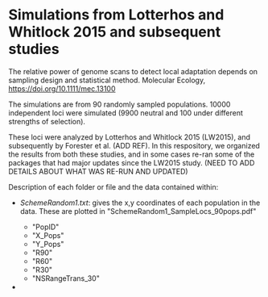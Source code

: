 # Simulations from Lotterhos and Whitlock 2015 and subsequent studies

The relative power of genome scans to detect local adaptation depends on sampling design and statistical method. Molecular Ecology, https://doi.org/10.1111/mec.13100

The simulations are from 90 randomly sampled populations. 10000 independent loci were simulated (9900 neutral and 100 under different strengths of selection).

These loci were analyzed by Lotterhos and Whitlock 2015 (LW2015), and subsequently by Forester et al. (ADD REF). In this respository, we organized the results from both these studies, and in some cases re-ran some of the packages that had major updates since the LW2015 study. (NEED TO ADD DETAILS ABOUT WHAT WAS RE-RUN AND UPDATED)

Description of each folder or file and the data contained within:

* *SchemeRandom1.txt*: gives the x,y coordinates of each population in the data. These are plotted in "SchemeRandom1_SampleLocs_90pops.pdf"
  * "PopID" 
  * "X_Pops" 
  * "Y_Pops" 
  * "R90" 
  * "R60" 
  * "R30" 
  * "NSRangeTrans_30"

* 


